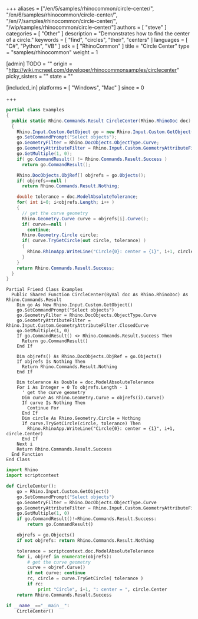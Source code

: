 +++
aliases = ["/en/5/samples/rhinocommon/circle-center/", "/en/6/samples/rhinocommon/circle-center/", "/en/7/samples/rhinocommon/circle-center/", "/wip/samples/rhinocommon/circle-center/"]
authors = [ "steve" ]
categories = [ "Other" ]
description = "Demonstrates how to find the center of a circle."
keywords = [ "find", "circles", "their", "centers" ]
languages = [ "C#", "Python", "VB" ]
sdk = [ "RhinoCommon" ]
title = "Circle Center"
type = "samples/rhinocommon"
weight = 1

[admin]
TODO = ""
origin = "http://wiki.mcneel.com/developer/rhinocommonsamples/circlecenter"
picky_sisters = ""
state = ""

[included_in]
platforms = [ "Windows", "Mac" ]
since = 0

+++

<div class="codetab-content" id="cs">

```cs
partial class Examples
{
  public static Rhino.Commands.Result CircleCenter(Rhino.RhinoDoc doc)
  {
    Rhino.Input.Custom.GetObject go = new Rhino.Input.Custom.GetObject();
    go.SetCommandPrompt("Select objects");
    go.GeometryFilter = Rhino.DocObjects.ObjectType.Curve;
    go.GeometryAttributeFilter = Rhino.Input.Custom.GeometryAttributeFilter.ClosedCurve;
    go.GetMultiple(1, 0);
    if( go.CommandResult() != Rhino.Commands.Result.Success )
      return go.CommandResult();

    Rhino.DocObjects.ObjRef[] objrefs = go.Objects();
    if( objrefs==null )
      return Rhino.Commands.Result.Nothing;

    double tolerance = doc.ModelAbsoluteTolerance;
    for( int i=0; i<objrefs.Length; i++ )
    {
      // get the curve geometry
      Rhino.Geometry.Curve curve = objrefs[i].Curve();
      if( curve==null )
        continue;
      Rhino.Geometry.Circle circle;
      if( curve.TryGetCircle(out circle, tolerance) )
      {
        Rhino.RhinoApp.WriteLine("Circle{0}: center = {1}", i+1, circle.Center);
      }
    }
    return Rhino.Commands.Result.Success;
  }
}
```

</div>


<div class="codetab-content" id="vb">

```vbnet
Partial Friend Class Examples
  Public Shared Function CircleCenter(ByVal doc As Rhino.RhinoDoc) As Rhino.Commands.Result
	Dim go As New Rhino.Input.Custom.GetObject()
	go.SetCommandPrompt("Select objects")
	go.GeometryFilter = Rhino.DocObjects.ObjectType.Curve
	go.GeometryAttributeFilter = Rhino.Input.Custom.GeometryAttributeFilter.ClosedCurve
	go.GetMultiple(1, 0)
	If go.CommandResult() <> Rhino.Commands.Result.Success Then
	  Return go.CommandResult()
	End If

	Dim objrefs() As Rhino.DocObjects.ObjRef = go.Objects()
	If objrefs Is Nothing Then
	  Return Rhino.Commands.Result.Nothing
	End If

	Dim tolerance As Double = doc.ModelAbsoluteTolerance
	For i As Integer = 0 To objrefs.Length - 1
	  ' get the curve geometry
	  Dim curve As Rhino.Geometry.Curve = objrefs(i).Curve()
	  If curve Is Nothing Then
		Continue For
	  End If
	  Dim circle As Rhino.Geometry.Circle = Nothing
	  If curve.TryGetCircle(circle, tolerance) Then
		Rhino.RhinoApp.WriteLine("Circle{0}: center = {1}", i+1, circle.Center)
	  End If
	Next i
	Return Rhino.Commands.Result.Success
  End Function
End Class
```

</div>


<div class="codetab-content" id="py">

```python
import Rhino
import scriptcontext

def CircleCenter():
    go = Rhino.Input.Custom.GetObject()
    go.SetCommandPrompt("Select objects")
    go.GeometryFilter = Rhino.DocObjects.ObjectType.Curve
    go.GeometryAttributeFilter = Rhino.Input.Custom.GeometryAttributeFilter.ClosedCurve
    go.GetMultiple(1, 0)
    if go.CommandResult()!=Rhino.Commands.Result.Success:
        return go.CommandResult()

    objrefs = go.Objects()
    if not objrefs: return Rhino.Commands.Result.Nothing

    tolerance = scriptcontext.doc.ModelAbsoluteTolerance
    for i, objref in enumerate(objrefs):
        # get the curve geometry
        curve = objref.Curve()
        if not curve: continue
        rc, circle = curve.TryGetCircle( tolerance )
        if rc:
            print "Circle", i+1, ": center = ", circle.Center
    return Rhino.Commands.Result.Success

if __name__=="__main__":
    CircleCenter()
```

</div>
